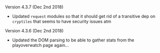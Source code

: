 Version 4.3.7 (Dec 2nd 2018)
* Updated `request` modules so that it should get rid of a transitive dep on `cryptiles` that seems to have security issues atm

Version 4.3.6 (Dec 2nd 2018)
* Updated the DOM parsing to be able to gather stats from the playoverwatch page again...
